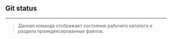 ## Git status
---

>Данная команда отображает состояние рабочего каталога и раздела проиндексированных файлов.